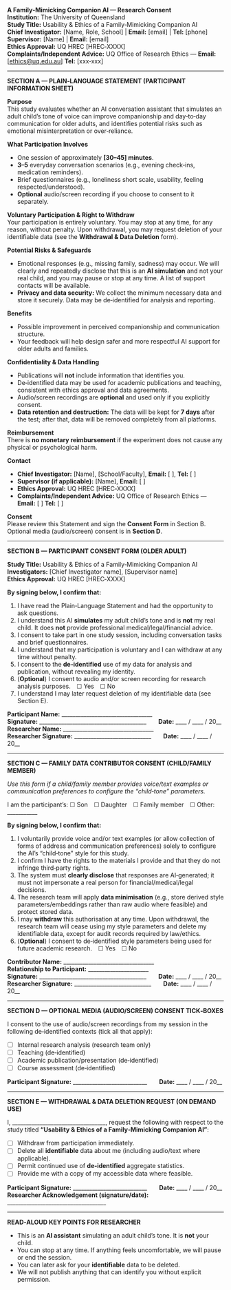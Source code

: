 **A Family‑Mimicking Companion AI — Research Consent**  
**Institution:** The University of Queensland  
**Study Title:** Usability & Ethics of a Family‑Mimicking Companion AI  
**Chief Investigator:** [Name, Role, School] | **Email:** [email] | **Tel:** [phone]  
**Supervisor:** [Name] | **Email:** [email]  
**Ethics Approval:** UQ HREC [HREC‑XXXX]  
**Complaints/Independent Advice:** UQ Office of Research Ethics — **Email:** [ethics@uq.edu.au] **Tel:** [xxx‑xxx]  

---

**SECTION A — PLAIN‑LANGUAGE STATEMENT (PARTICIPANT INFORMATION SHEET)**

**Purpose**  
This study evaluates whether an AI conversation assistant that simulates an adult child’s tone of voice can improve companionship and day‑to‑day communication for older adults, and identifies potential risks such as emotional misinterpretation or over‑reliance.

**What Participation Involves**  
- One session of approximately **[30–45] minutes**.  
- **3–5** everyday conversation scenarios (e.g., evening check‑ins, medication reminders).  
- Brief questionnaires (e.g., loneliness short scale, usability, feeling respected/understood).  
- **Optional** audio/screen recording if you choose to consent to it separately.

**Voluntary Participation & Right to Withdraw**  
Your participation is entirely voluntary. You may stop at any time, for any reason, without penalty. Upon withdrawal, you may request deletion of your identifiable data (see the **Withdrawal & Data Deletion** form).

**Potential Risks & Safeguards**  
- Emotional responses (e.g., missing family, sadness) may occur. We will clearly and repeatedly disclose that this is an **AI simulation** and not your real child, and you may pause or stop at any time. A list of support contacts will be available.  
- **Privacy and data security:** We collect the minimum necessary data and store it securely. Data may be de‑identified for analysis and reporting.

**Benefits**  
- Possible improvement in perceived companionship and communication structure.  
- Your feedback will help design safer and more respectful AI support for older adults and families.

**Confidentiality & Data Handling**  
- Publications will **not** include information that identifies you.  
- De‑identified data may be used for academic publications and teaching, consistent with ethics approval and data agreements.  
- Audio/screen recordings are **optional** and used only if you explicitly consent.  
- **Data retention and destruction:** The data will be kept for **7 days** after the test; after that, data will be removed completely from all platforms.

**Reimbursement**  
There is **no monetary reimbursement** if the experiment does not cause any physical or psychological harm.

**Contact**  
- **Chief Investigator:** [Name], [School/Faculty], **Email:** [ ], **Tel:** [ ]  
- **Supervisor (if applicable):** [Name], **Email:** [ ]  
- **Ethics Approval:** UQ HREC [HREC‑XXXX]  
- **Complaints/Independent Advice:** UQ Office of Research Ethics — **Email:** [ ] **Tel:** [ ]

**Consent**  
Please review this Statement and sign the **Consent Form** in Section B. Optional media (audio/screen) consent is in **Section D**.

---

**SECTION B — PARTICIPANT CONSENT FORM (OLDER ADULT)**

**Study Title:** Usability & Ethics of a Family‑Mimicking Companion AI  
**Investigators:** [Chief Investigator name], [Supervisor name]  
**Ethics Approval:** UQ HREC [HREC‑XXXX]

**By signing below, I confirm that:**  
1. I have read the Plain‑Language Statement and had the opportunity to ask questions.  
2. I understand this AI **simulates** my adult child’s tone and is **not** my real child. It does **not** provide professional medical/legal/financial advice.  
3. I consent to take part in one study session, including conversation tasks and brief questionnaires.  
4. I understand that my participation is voluntary and I can withdraw at any time without penalty.  
5. I consent to the **de‑identified** use of my data for analysis and publication, without revealing my identity.  
6. (**Optional**) I consent to audio and/or screen recording for research analysis purposes. ☐ Yes ☐ No  
7. I understand I may later request deletion of my identifiable data (see Section E).

**Participant Name:** _________________________________  
**Signature:** _______________________________________  **Date:** ____ / ____ / 20__  
**Researcher Name:** _________________________________  
**Researcher Signature:** ____________________________  **Date:** ____ / ____ / 20__

---

**SECTION C — FAMILY DATA CONTRIBUTOR CONSENT (CHILD/FAMILY MEMBER)**

*Use this form if a child/family member provides voice/text examples or communication preferences to configure the “child‑tone” parameters.*

I am the participant’s: ☐ Son ☐ Daughter ☐ Family member ☐ Other: ___________

**By signing below, I confirm that:**  
1. I voluntarily provide voice and/or text examples (or allow collection of forms of address and communication preferences) solely to configure the AI’s “child‑tone” style for this study.  
2. I confirm I have the rights to the materials I provide and that they do not infringe third‑party rights.  
3. The system must **clearly disclose** that responses are AI‑generated; it must not impersonate a real person for financial/medical/legal decisions.  
4. The research team will apply **data minimisation** (e.g., store derived style parameters/embeddings rather than raw audio where feasible) and protect stored data.  
5. I may **withdraw** this authorisation at any time. Upon withdrawal, the research team will cease using my style parameters and delete my identifiable data, except for audit records required by law/ethics.  
6. (**Optional**) I consent to de‑identified style parameters being used for future academic research. ☐ Yes ☐ No

**Contributor Name:** _________________________________  
**Relationship to Participant:** ______________________  
**Signature:** _______________________________________  **Date:** ____ / ____ / 20__  
**Researcher Signature:** ____________________________  **Date:** ____ / ____ / 20__

---

**SECTION D — OPTIONAL MEDIA (AUDIO/SCREEN) CONSENT TICK‑BOXES**

I consent to the use of audio/screen recordings from my session in the following de‑identified contexts (tick all that apply):  
- ☐ Internal research analysis (research team only)  
- ☐ Teaching (de‑identified)  
- ☐ Academic publication/presentation (de‑identified)  
- ☐ Course assessment (de‑identified)

**Participant Signature:** ___________________________  **Date:** ____ / ____ / 20__

---

**SECTION E — WITHDRAWAL & DATA DELETION REQUEST (ON DEMAND USE)**

I, __________________________________, request the following with respect to the study titled **“Usability & Ethics of a Family‑Mimicking Companion AI”**:  
- ☐ Withdraw from participation immediately.  
- ☐ Delete all **identifiable** data about me (including audio/text where applicable).  
- ☐ Permit continued use of **de‑identified** aggregate statistics.  
- ☐ Provide me with a copy of my accessible data where feasible.

**Participant Signature:** ___________________________  **Date:** ____ / ____ / 20__  
**Researcher Acknowledgement (signature/date):** ____________________________________

---

**READ‑ALOUD KEY POINTS FOR RESEARCHER**  
- This is an **AI assistant** simulating an adult child’s tone. It is **not** your child.  
- You can stop at any time. If anything feels uncomfortable, we will pause or end the session.  
- You can later ask for your **identifiable** data to be deleted.  
- We will not publish anything that can identify you without explicit permission.